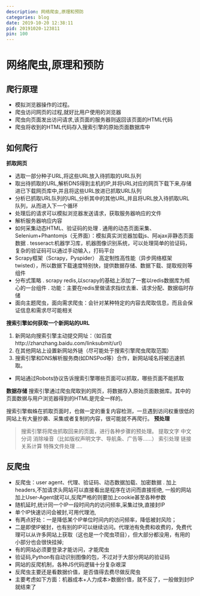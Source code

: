 ```yaml
---
description: 网络爬虫,原理和预防
categories: blog
date: 2019-10-20 12:38:11
pid: 20191020-123811
pin: 100
---
```

# 网络爬虫,原理和预防 

## 爬行原理
- 模拟浏览器操作的过程。
- 爬虫访问网页的过程,就好比用户使用的浏览器
- 爬虫向页面发出访问请求,该页面的服务器则返回该页面的HTML代码
- 爬虫将收到的HTML代码存入搜索引擎的原始页面数据库中

## 如何爬行
**抓取网页**
- 选取一部分种子URL,将这些URL放入待抓取的URL队列
- 取出待抓取的URL,解析DNS得到主机的IP,并将URL对应的网页下载下来,存储进已下载网页库中,并且将这些URL放进已抓取URL队列
- 分析已抓取URL队列的URL,分析其中的其他URL,并且将URL放入待抓取URL队列，从而进入下一个循环
- 处理后的请求可以模拟浏览器发送请求，获取服务器响应的文件
- 解析服务器响应内容
- 如何采集动态HTML、验证码的处理
 . 通用的动态页面采集、Selenium+Phantomjs（无界面）：模拟真实浏览器加载js、阿ajax非静态页面数据
 . tesseract:机器学习库，机器图像识别系统，可以处理简单的验证码，复杂的验证码可以通过手动输入，打码平台
- Scrapy框架（Scrapy，Pyspider）
  高定制性高性能（异步网络框架twisted），所以数据下载速度特别快，提供数据存储、数据下载、提取规则等组件
- 分布式策略
 . scrapy redis,以scrapy的基础上添加了一套以redis数据库为核心的一台组件
 . 功能：主要在redis里做请求指纹去重、请求分配、数据临时存储
 - 面向主题爬虫，面向需求爬虫：会针对某种特定的内容去爬取信息，而且会保证信息和需求尽可能相关

**搜索引擎如何获取一个新网站的URL**
1. 新网站向搜索引擎主动提交网址：（如百度http://zhanzhang.baidu.com/linksubmit/url）
2. 在其他网站上设置新网站外链（尽可能处于搜索引擎爬虫爬取范围）
3. 搜索引擎和DNS解析服务商(如DNSPod等）合作，新网站域名将被迅速抓取。
- 网站通过Robots协议告诉搜索引擎哪些页面可以抓取，哪些页面不能抓取

**数据存储**
搜索引擎通过爬虫爬取到的网页，将数据存入原始页面数据库。其中的页面数据与用户浏览器得到的HTML是完全一样的。

搜索引擎蜘蛛在抓取页面时，也做一定的重复内容检测，一旦遇到访问权重很低的网站上有大量抄袭、采集或者复制的内容，很可能就不再爬行。
**预处理**
> 搜索引擎将爬虫抓取回来的页面，进行各种步骤的预处理。
提取文字
中文分词
消除噪音（比如版权声明文字、导航条、广告等……）
索引处理
链接关系计算
特殊文件处理
....

## 反爬虫
- 反爬虫：user agent、代理、验证码、动态数据加载、加密数据
 . 加上headers,不加请求头网站可以直接看出是程序在访问而直接拒绝,
  一般的网站加上User-Agent就可以,反爬严格的则要加上cookie甚至各种参数
- 随机延时,统计同一个IP一段时间内的访问频率,采集过快,直接封IP
- 单个IP快速访问会被封,可用代理池,
 - 有两点好处：一是降低某个IP单位时间内的访问频率，降低被封风险；
 - 二是即使IP被封，也有别的IP可以继续访问。代理池有免费和收费的，免费代理可以从许多网站上获取（这也是一个爬虫项目），但大部分都没用，有用的小部分也会很快挂掉;
- 有的网站必须要登录才能访问，才能爬虫
- 验证码,Python有自动识别图像的包，不过对于大部分网站的验证码
- 网站的反爬机制，各种JS代码逻辑十分复杂艰深
- 反爬虫主要还是看数据价值，是否值得去费尽做反爬虫
- 主要考虑如下方面：机器成本+人力成本>数据价值，就不反了，一般做到封IP就结束了








 